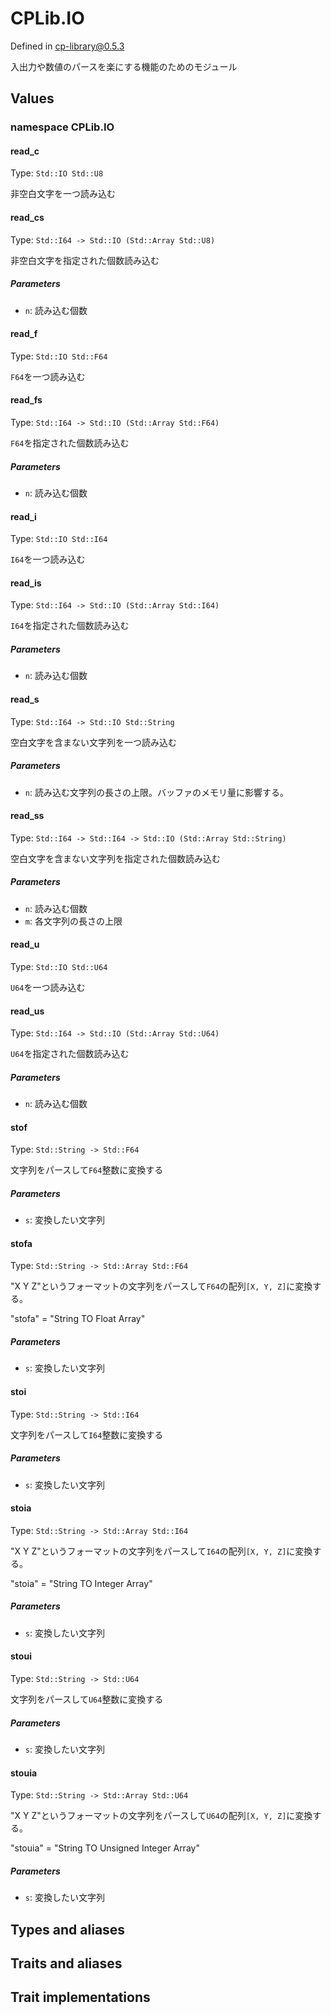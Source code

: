 # CPLib.IO

Defined in cp-library@0.5.3

入出力や数値のパースを楽にする機能のためのモジュール

## Values

### namespace CPLib.IO

#### read_c

Type: `Std::IO Std::U8`

非空白文字を一つ読み込む

#### read_cs

Type: `Std::I64 -> Std::IO (Std::Array Std::U8)`

非空白文字を指定された個数読み込む

##### Parameters

- `n`: 読み込む個数

#### read_f

Type: `Std::IO Std::F64`

`F64`を一つ読み込む

#### read_fs

Type: `Std::I64 -> Std::IO (Std::Array Std::F64)`

`F64`を指定された個数読み込む

##### Parameters

- `n`: 読み込む個数

#### read_i

Type: `Std::IO Std::I64`

`I64`を一つ読み込む

#### read_is

Type: `Std::I64 -> Std::IO (Std::Array Std::I64)`

`I64`を指定された個数読み込む

##### Parameters

- `n`: 読み込む個数

#### read_s

Type: `Std::I64 -> Std::IO Std::String`

空白文字を含まない文字列を一つ読み込む

##### Parameters

- `n`: 読み込む文字列の長さの上限。バッファのメモリ量に影響する。

#### read_ss

Type: `Std::I64 -> Std::I64 -> Std::IO (Std::Array Std::String)`

空白文字を含まない文字列を指定された個数読み込む

##### Parameters

- `n`: 読み込む個数
- `m`: 各文字列の長さの上限

#### read_u

Type: `Std::IO Std::U64`

`U64`を一つ読み込む

#### read_us

Type: `Std::I64 -> Std::IO (Std::Array Std::U64)`

`U64`を指定された個数読み込む

##### Parameters

- `n`: 読み込む個数

#### stof

Type: `Std::String -> Std::F64`

文字列をパースして`F64`整数に変換する

##### Parameters

- `s`: 変換したい文字列

#### stofa

Type: `Std::String -> Std::Array Std::F64`

"X Y Z"というフォーマットの文字列をパースして`F64`の配列`[X, Y, Z]`に変換する。

"stofa" = "String TO Float Array"

##### Parameters

- `s`: 変換したい文字列

#### stoi

Type: `Std::String -> Std::I64`

文字列をパースして`I64`整数に変換する

##### Parameters

- `s`: 変換したい文字列

#### stoia

Type: `Std::String -> Std::Array Std::I64`

"X Y Z"というフォーマットの文字列をパースして`I64`の配列`[X, Y, Z]`に変換する。

"stoia" = "String TO Integer Array"

##### Parameters

- `s`: 変換したい文字列

#### stoui

Type: `Std::String -> Std::U64`

文字列をパースして`U64`整数に変換する

##### Parameters

- `s`: 変換したい文字列

#### stouia

Type: `Std::String -> Std::Array Std::U64`

"X Y Z"というフォーマットの文字列をパースして`U64`の配列`[X, Y, Z]`に変換する。

"stouia" = "String TO Unsigned Integer Array"

##### Parameters

- `s`: 変換したい文字列

## Types and aliases

## Traits and aliases

## Trait implementations